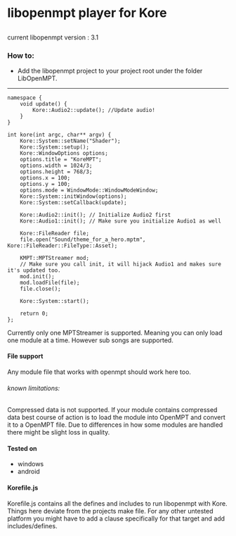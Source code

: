 # libopenmpt player for Kore



##
current libopenmpt version : 3.1

### How to:
- Add the libopenmpt project to your project root under the folder LibOpenMPT.


----------
    namespace {
        void update() {
            Kore::Audio2::update(); //Update audio!
        }
    }

    int kore(int argc, char** argv) {
        Kore::System::setName("Shader");
        Kore::System::setup();
        Kore::WindowOptions options;
        options.title = "KoreMPT";
        options.width = 1024/3;
        options.height = 768/3;
        options.x = 100;
        options.y = 100;
        options.mode = WindowMode::WindowModeWindow;
        Kore::System::initWindow(options);
        Kore::System::setCallback(update);

        Kore::Audio2::init(); // Initialize Audio2 first
        Kore::Audio1::init(); // Make sure you initialize Audio1 as well

        Kore::FileReader file;
        file.open("Sound/theme_for_a_hero.mptm", Kore::FileReader::FileType::Asset);

        KMPT::MPTStreamer mod;
        // Make sure you call init, it will hijack Audio1 and makes sure it's updated too.
        mod.init();			
        mod.loadFile(file);
        file.close();

        Kore::System::start();

        return 0;
    };

Currently only one MPTStreamer is supported. Meaning you can only load one module at a time. However sub songs are supported.

#### File support

Any module file that works with openmpt should work here too. 

###### known limitations:

Compressed data is not supported. If your module contains compressed data best course of action is to load the module into OpenMPT and convert it to a OpenMPT file. Due to differences in how some modules are handled there might be slight loss in quality.

#### Tested on

- windows
- android

#### Korefile.js

Korefile.js contains all the defines and includes to run libopenmpt with Kore. Things here deviate from the projects make file. For any other untested platform you might have to add a clause specifically for that target and add includes/defines.